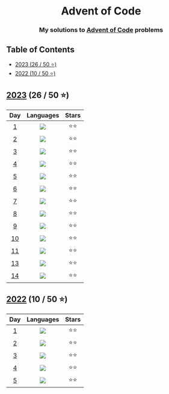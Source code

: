 
<div align="center">
    <h1>Advent of Code</h1>
    <h3>My solutions to <a href="https://www.adventofcode.com">Advent of Code</a> problems</h3>
</div>

## Table of Contents

- [2023 (26 / 50 ⭐)](#2023-26--50-)
- [2022 (10 / 50 ⭐)](#2022-10--50-)

## [2023](https://www.adventofcode.com/2023) (26 / 50 ⭐)

|                    Day                     |                  Languages                  | Stars |
|:------------------------------------------:|:-------------------------------------------:|:-----:|
|  [1](https://adventofcode.com/2023/day/1)  | [![](img/python.png)](2023/python/day01.py) |  ⭐⭐   |
|  [2](https://adventofcode.com/2023/day/2)  | [![](img/python.png)](2023/python/day02.py) |  ⭐⭐   |
|  [3](https://adventofcode.com/2023/day/3)  | [![](img/python.png)](2023/python/day03.py) |  ⭐⭐   |
|  [4](https://adventofcode.com/2023/day/4)  | [![](img/python.png)](2023/python/day04.py) |  ⭐⭐   |
|  [5](https://adventofcode.com/2023/day/5)  | [![](img/python.png)](2023/python/day05.py) |  ⭐⭐   |
|  [6](https://adventofcode.com/2023/day/6)  | [![](img/python.png)](2023/python/day06.py) |  ⭐⭐   |
|  [7](https://adventofcode.com/2023/day/7)  | [![](img/python.png)](2023/python/day07.py) |  ⭐⭐   |
|  [8](https://adventofcode.com/2023/day/8)  | [![](img/python.png)](2023/python/day08.py) |  ⭐⭐   |
|  [9](https://adventofcode.com/2023/day/9)  | [![](img/python.png)](2023/python/day09.py) |  ⭐⭐   |
| [10](https://adventofcode.com/2023/day/10) | [![](img/python.png)](2023/python/day10.py) |  ⭐⭐   |
| [11](https://adventofcode.com/2023/day/11) | [![](img/python.png)](2023/python/day11.py) |  ⭐⭐   |
| [13](https://adventofcode.com/2023/day/13) | [![](img/python.png)](2023/python/day13.py) |  ⭐⭐   |
| [14](https://adventofcode.com/2023/day/14) | [![](img/python.png)](2023/python/day14.py) |  ⭐⭐   |

## [2022](https://www.adventofcode.com/2022) (10 / 50 ⭐)

|                   Day                    |                  Languages                  | Stars |
|:----------------------------------------:|:-------------------------------------------:|:-----:|
| [1](https://adventofcode.com/2022/day/1) | [![](img/python.png)](2022/python/day01.py) |  ⭐⭐   |
| [2](https://adventofcode.com/2022/day/2) | [![](img/python.png)](2022/python/day02.py) |  ⭐⭐   |
| [3](https://adventofcode.com/2022/day/3) | [![](img/python.png)](2022/python/day03.py) |  ⭐⭐   |
| [4](https://adventofcode.com/2022/day/4) | [![](img/python.png)](2022/python/day04.py) |  ⭐⭐   |
| [5](https://adventofcode.com/2022/day/5) | [![](img/python.png)](2022/python/day05.py) |  ⭐⭐   |
